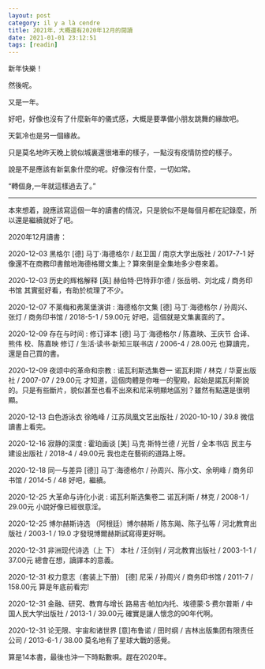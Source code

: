 ```yaml
---
layout: post
category: il y a là cendre
title: 2021年，大概還有2020年12月的閱讀
date: 2021-01-01 23:12:51
tags: [readin]
---
```


新年快樂！

然後呢。

又是一年。

好吧，好像也沒有了什麼新年的儀式感，大概是要準備小朋友跳舞的緣故吧。

天氣冷也是另一個緣故。

只是莫名地昨天晚上貌似城裏還很堵車的樣子，一點沒有疫情防控的樣子。

說是不是應該有新氣象什麼的呢。好像沒有什麼，一切如常。

“轉個身,一年就這樣過去了。”

------

本來想着，說應該寫這個一年的讀書的情況，只是貌似不是每個月都在記錄麼，所以還是繼續就好了吧。

2020年12月讀書：

2020-12-03 黑格尔 [德] 马丁·海德格尔 / 赵卫国 / 南京大学出版社 / 2017-7-1  好像還不在商務印書館地海德格爾文集上？算來倒是全集地多少卷來着。

2020-12-03 历史的辉格解释 [英] 赫伯特·巴特菲尔德 / 张岳明、刘北成 / 商务印书馆  其實挺好看，有助於梳理了不少。

2020-12-07 不莱梅和弗莱堡演讲 : 海德格尔文集 [德] 马丁·海德格尔 / 孙周兴、张灯 / 商务印书馆 / 2018-5-1 / 59.00元 好吧，這個就是文集裏面的了。

2020-12-09 存在与时间 : 修订译本 [德] 马丁·海德格尔 / 陈嘉映、王庆节 合译、熊伟 校、陈嘉映 修订 / 生活·读书·新知三联书店 / 2006-4 / 28.00元  也算讀完，還是自己買的書。

2020-12-09 夜颂中的革命和宗教 : 诺瓦利斯选集卷一 诺瓦利斯 / 林克 / 华夏出版社 / 2007-07 / 29.00元  才知道，這個肉體是你唯一的聖殿，起始是諾瓦利斯說的。只是有些斷片，貌似甚至也看不出來和尼采明顯地區別？雖然有點還是很明顯。

2020-12-13 白色游泳衣 徐皓峰 / 江苏凤凰文艺出版社 / 2020-10-10 / 39.8 微信讀書上看完。

2020-12-16 寂静的深度 : 霍珀画谈 [美] 马克·斯特兰德 / 光哲 / 全本书店 民主与建设出版社 / 2018-4 / 49.00元  我也走在藝術的道路上呀。

2020-12-18 同一与差异 [德]] 马丁·海德格尔 / 孙周兴、陈小文、余明峰 / 商务印书馆 / 2014-5 / 48 好吧，繼續。

2020-12-25 大革命与诗化小说 : 诺瓦利斯选集卷二 诺瓦利斯 / 林克 / 2008-1 / 29.00元 小說好像已經很意淫。

2020-12-25 博尔赫斯诗选 （阿根廷）博尔赫斯 / 陈东飚、陈子弘等 / 河北教育出版社 / 2003-1 / 19.0 才發現博爾赫斯試寫得更好啊。

2020-12-31 非洲现代诗选（上 下） 本社 / 汪剑钊 / 河北教育出版社 / 2003-1-1 / 37.00元  總會在想，讀譯本的意義。

2020-12-31 权力意志（套装上下册） [德] 尼采 / 孙周兴 / 商务印书馆 / 2011-7 / 158.00元  算是年底前看完!

2020-12-31 金融、研究、教育与增长 路易吉·帕加内托、埃德蒙·S·费尔普斯 / 中国人民大学出版社 / 2013-1 / 39.00元 確實是讓人懷念的90年代啊。

2020-12-31 论无限、宇宙和诸世界 [意]布鲁诺 / 田时纲 / 吉林出版集团有限责任公司 / 2013-6-1 / 38.00  莫名地有了星球大戰的感覺。

算是14本書，最後也沖一下時點數唄。趕在2020年。



